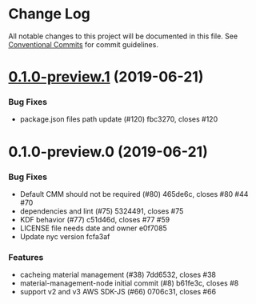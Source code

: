 # Change Log

All notable changes to this project will be documented in this file.
See [Conventional Commits](https://conventionalcommits.org) for commit guidelines.

# [0.1.0-preview.1](/compare/@aws-crypto/material-management-node@0.1.0-preview.0...@aws-crypto/material-management-node@0.1.0-preview.1) (2019-06-21)


### Bug Fixes

* package.json files path update (#120) fbc3270, closes #120





# 0.1.0-preview.0 (2019-06-21)


### Bug Fixes

* Default CMM should not be required (#80) 465de6c, closes #80 #44 #70
* dependencies and lint (#75) 5324491, closes #75
* KDF behavior (#77) c51d46d, closes #77 #59
* LICENSE file needs date and owner e0f7085
* Update nyc version fcfa3af


### Features

* cacheing material management (#38) 7dd6532, closes #38
* material-management-node initial commit (#8) b61fe3c, closes #8
* support v2 and v3 AWS SDK-JS (#66) 0706c31, closes #66

